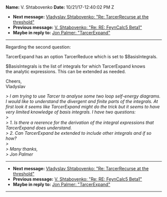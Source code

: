 **Name:** V. Shtabovenko
**Date:** 10/21/17-12:40:02 PM Z

  - **Next message:** [Vladyslav Shtabovenko: "Re: TarcerRecurse at the
    threshold"](1337.html)
  - **Previous message:** [V. Shtabovenko: "Re: RE: FeynCalc5
    Beta1"](1335.html)
  - **Maybe in reply to:** [Jon Palmer: "TarcerExpand"](0317.html)

-----

Regarding the second question:  

TarcerExpand has an option TarcerReduce which is set to
$BasisIntegrals.  

$BasisIntegrals is the list of integrals for which TarcerExpand knows  
the analytic expressions. This can be extended as needed.  

Cheers,  
Vladyslav  

*\> I am trying to use Tarcer to analyse some two loop self-energy
diagrams. I would like to understand the divergent and finite parts of
the integrals. At first look it seems like TarcerExpand might do the
trick but it seems to have very limited knowledge of basis integrals. I
have two questions:*  
*\>*  
*\> 1. Is there a reerence for the derivation of the integral
expressions that TarcerExpand does understand.*  
*\> 2. Can TarcerExpand be extended to include other integrals and if so
how?*  
*\>*  
*\> Many thanks,*  
*\> Jon Palmer*  

-----

  - **Next message:** [Vladyslav Shtabovenko: "Re: TarcerRecurse at the
    threshold"](1337.html)
  - **Previous message:** [V. Shtabovenko: "Re: RE: FeynCalc5
    Beta1"](1335.html)
  - **Maybe in reply to:** [Jon Palmer: "TarcerExpand"](0317.html)

-----

